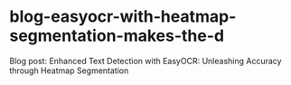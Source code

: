 # blog-easyocr-with-heatmap-segmentation-makes-the-d
Blog post: Enhanced Text Detection with EasyOCR: Unleashing Accuracy through Heatmap Segmentation
